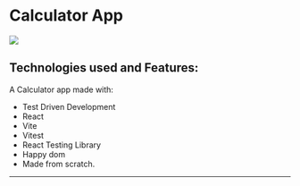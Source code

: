 # Calculator App

<a href="https://github.com/gsvidal/calculator-tdd">
  <img src="https://i.postimg.cc/rwRZK6fn/calculator-tdd.png">
</a> 

## Technologies used and Features:
A Calculator app made with:

- Test Driven Development
- React 
- Vite
- Vitest 
- React Testing Library
- Happy dom 
- Made from scratch.

<hr />
